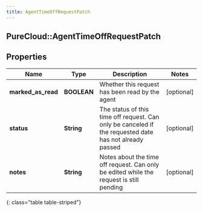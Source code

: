 ```yaml
---
title: AgentTimeOffRequestPatch
---
```

## PureCloud::AgentTimeOffRequestPatch

## Properties

|Name | Type | Description | Notes|
|------------ | ------------- | ------------- | -------------|
| **marked_as_read** | **BOOLEAN** | Whether this request has been read by the agent | [optional] |
| **status** | **String** | The status of this time off request. Can only be canceled if the requested date has not already passed | [optional] |
| **notes** | **String** | Notes about the time off request. Can only be edited while the request is still pending | [optional] |
{: class="table table-striped"}


